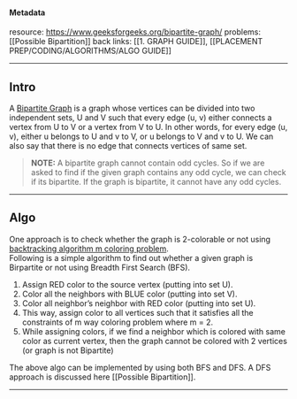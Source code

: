 #### Metadata
resource: https://www.geeksforgeeks.org/bipartite-graph/
problems: [[Possible Bipartition]]
back links: [[1. GRAPH GUIDE]], [[PLACEMENT PREP/CODING/ALGORITHMS/ALGO GUIDE]]

---

## Intro

A [Bipartite Graph](http://en.wikipedia.org/wiki/Bipartite_graph) is a graph whose vertices can be divided into two independent sets, U and V such that every edge (u, v) either connects a vertex from U to V or a vertex from V to U. In other words, for every edge (u, v), either u belongs to U and v to V, or u belongs to V and v to U. We can also say that there is no edge that connects vertices of same set.

>**NOTE:**
A bipartite graph cannot contain odd cycles. So if we are asked to find if the given graph contains any odd cycle, we can check if its bipartite. If the graph is bipartite, it cannot have any odd cycles.

---

## Algo

One approach is to check whether the graph is 2-colorable or not using [backtracking algorithm m coloring problem](https://www.geeksforgeeks.org/backttracking-set-5-m-coloring-problem/).   
Following is a simple algorithm to find out whether a given graph is Birpartite or not using Breadth First Search (BFS).   
1. Assign RED color to the source vertex (putting into set U).   
2. Color all the neighbors with BLUE color (putting into set V).   
3. Color all neighbor’s neighbor with RED color (putting into set U).   
4. This way, assign color to all vertices such that it satisfies all the constraints of m way coloring problem where m = 2.   
5. While assigning colors, if we find a neighbor which is colored with same color as current vertex, then the graph cannot be colored with 2 vertices (or graph is not Bipartite)


The above algo can be implemented by using both BFS and DFS. A DFS approach is discussed here [[Possible Bipartition]].

---
